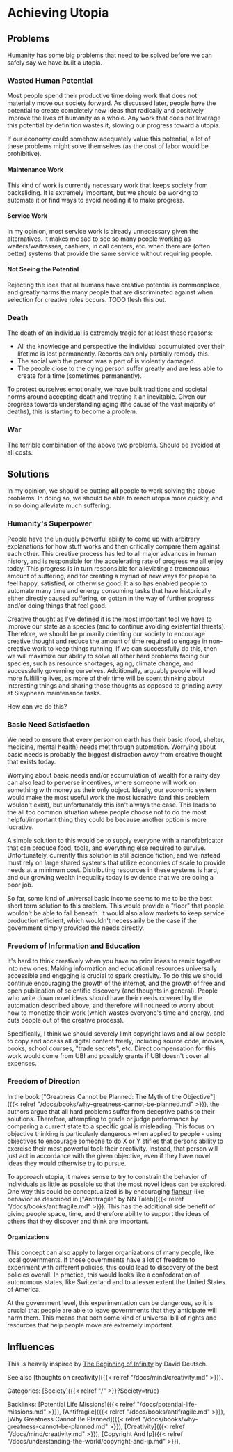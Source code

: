 # Achieving Utopia

## Problems

Humanity has some big problems that need to be solved before we can safely say
we have built a utopia.

### Wasted Human Potential

Most people spend their productive time doing work that does not materially
move our society forward.  As discussed later, people have the potential to
create completely new ideas that radically and positively improve the lives of
humanity as a whole. Any work that does not leverage this potential by
definition wastes it, slowing our progress toward a utopia.

If our economy could somehow adequately value this potential, a lot of these
problems might solve themselves (as the cost of labor would be prohibitive).

#### Maintenance Work

This kind of work is currently necessary work that keeps society from
backsliding.  It is extremely important, but we should be working to automate
it or find ways to avoid needing it to make progress.

#### Service Work

In my opinion, most service work is already unnecessary given the alternatives.
It makes me sad to see so many people working as waiters/waitresses, cashiers,
in call centers, etc. when there are (often better) systems that provide the
same service without requiring people.

#### Not Seeing the Potential

Rejecting the idea that all humans have creative potential is commonplace, and
greatly harms the many people that are discriminated against when selection for
creative roles occurs. TODO flesh this out.

### Death

The death of an individual is extremely tragic for at least these reasons:

 - All the knowledge and perspective the individual accumulated over their
   lifetime is lost permanently.
   Records can only partially remedy this.
 - The social web the person was a part of is violently damaged.
 - The people close to the dying person suffer greatly and are less able to
   create for a time (sometimes permanently).

To protect ourselves emotionally, we have built traditions and societal norms
around accepting death and treating it an inevitable.
Given our progress towards understanding aging (the cause of the vast majority
of deaths), this is starting to become a problem.

### War

The terrible combination of the above two problems. Should be avoided at all
costs.


## Solutions

In my opinion, we should be putting **all** people to work solving the above
problems. In doing so, we should be able to reach utopia more quickly, and in
so doing alleviate much suffering.

### Humanity's Superpower

People have the uniquely powerful ability to come up with arbitrary explanations
for how stuff works and then critically compare them against each other.
This creative process has led to all major advances in human history, and is
responsible for the accelerating rate of progress we all enjoy today.
This progress is in turn responsible for alleviating a tremendous amount of
suffering, and for creating a myriad of new ways for people to feel happy,
satisfied, or otherwise good.
It also has enabled people to automate many time and energy consuming tasks that
have historically either directly caused suffering, or gotten in the way of
further progress and/or doing things that feel good.

Creative thought as I've defined it is the most important tool we have to
improve our state as a species (and to continue avoiding existential threats).
Therefore, we should be primarily orienting our society to encourage creative
thought and reduce the amount of time required to engage in non-creative work to
keep things running.
If we can successfully do this, then we will maximize our ability to solve all
other hard problems facing our species, such as resource shortages, aging,
climate change, and successfully governing ourselves.
Additionally, arguably people will lead more fulfilling lives, as more of their
time will be spent thinking about interesting things and sharing those thoughts
as opposed to grinding away at Sisyphean maintenance tasks.

How can we do this?

### Basic Need Satisfaction

We need to ensure that every person on earth has their basic (food, shelter,
medicine, mental health) needs met through automation.
Worrying about basic needs is probably the biggest distraction away from
creative thought that exists today.

Worrying about basic needs and/or accumulation of wealth for a rainy day can
also lead to perverse incentives, where someone will work on something with
money as their only object.
Ideally, our economic system would make the most useful work the most lucrative
(and this problem wouldn't exist), but unfortunately this isn't always the case.
This leads to the all too common situation where people choose not to do the
most helpful/important thing they could be because another option is more
lucrative.

A simple solution to this would be to supply everyone with a nanofabricator that
can produce food, tools, and everything else required to survive.
Unfortunately, currently this solution is still science fiction, and we instead
must rely on large shared systems that utilize economies of scale to provide
needs at a minimum cost.
Distributing resources in these systems is hard, and our growing wealth
inequality today is evidence that we are doing a poor job.

So far, some kind of universal basic income seems to me to be the best short
term solution to this problem.
This would provide a "floor" that people wouldn't be able to fall beneath.
It would also allow markets to keep service production efficient, which wouldn't
necessarily be the case if the government simply provided the needs directly.


### Freedom of Information and Education

It's hard to think creatively when you have no prior ideas to remix together
into new ones.
Making information and educational resources universally accessible and engaging
is crucial to spark creativity.
To do this we should continue encouraging the growth of the internet, and the
growth of free and open publication of scientific discovery (and thoughts in
general).
People who write down novel ideas should have their needs covered by the
automation described above, and therefore will not need to worry about how to
monetize their work (which wastes everyone's time and energy, and cuts people
out of the creative process).

Specifically, I think we should severely limit copyright laws and allow people
to copy and access all digital content freely, including source code, movies,
books, school courses, "trade secrets", etc.
Direct compensation for this work would come from UBI and possibly grants if UBI
doesn't cover all expenses.


### Freedom of Direction

In the book ["Greatness Cannot be Planned: The Myth of the Objective"]({{<
relref "/docs/books/why-greatness-cannot-be-planned.md" >}}), the authors argue
that all hard problems suffer from deceptive paths to their solutions.
Therefore, attempting to grade or judge performance by comparing a current state
to a specific goal is misleading.
This focus on objective thinking is particularly dangerous when applied to
people - using objectives to encourage someone to do X or Y stifles that persons
ability to exercise their most powerful tool: their creativity.
Instead, that person will just act in accordance with the given objective, even
if they have novel ideas they would otherwise try to pursue.

To approach utopia, it makes sense to try to constrain the behavior of
individuals as little as possible so that the most novel ideas can be explored.
One way this could be conceptualized is by encouraging
[flaneur](https://en.wikipedia.org/wiki/Fl%C3%A2neur)-like behavior as described
in ["Antifragile" by NN Taleb]({{< relref "/docs/books/antifragile.md" >}}).
This has the additional side benefit of giving people space, time, and therefore
ability to support the ideas of others that they discover and think are
important.

#### Organizations

This concept can also apply to larger organizations of many people, like local
governments.
If those governments have a lot of freedom to experiment with different
policies, this could lead to discovery of the best policies overall.
In practice, this would looks like a confederation of autonomous states, like
Switzerland and to a lesser extent the United States of America.

At the government level, this experimentation can be dangerous, so it is crucial
that people are able to leave governments that they anticipate will harm them.
This means that both some kind of universal bill of rights and resources that
help people move are extremely important.


## Influences

This is heavily inspired by
[The Beginning of
Infinity](https://en.wikipedia.org/wiki/The_Beginning_of_Infinity) by David
Deutsch.

See also [thoughts on creativity]({{< relref "/docs/mind/creativity.md" >}}).

Categories: [Society]({{< relref "/" >}}?Society=true)

Backlinks: [Potential Life Missions]({{< relref "/docs/potential-life-missions.md" >}}), 
[Antifragile]({{< relref "/docs/books/antifragile.md" >}}), 
[Why Greatness Cannot Be Planned]({{< relref "/docs/books/why-greatness-cannot-be-planned.md" >}}), 
[Creativity]({{< relref "/docs/mind/creativity.md" >}}), 
[Copyright And Ip]({{< relref "/docs/understanding-the-world/copyright-and-ip.md" >}}), 
